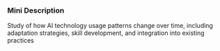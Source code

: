 ### Mini Description

Study of how AI technology usage patterns change over time, including adaptation strategies, skill development, and integration into existing practices
